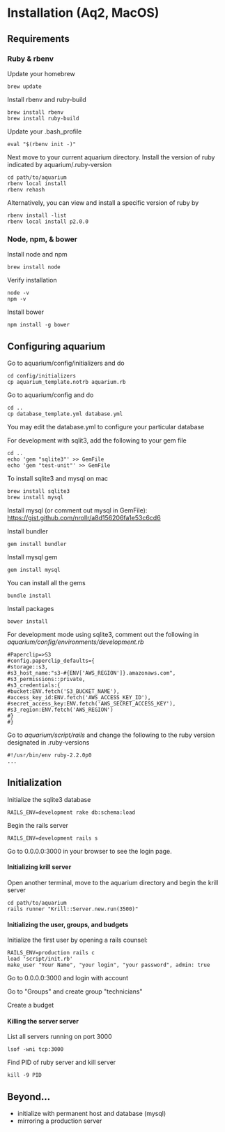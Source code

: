 Installation (Aq2, MacOS)
============

Requirements
---
### Ruby & rbenv
Update your homebrew

    brew update
    
Install rbenv and ruby-build

    brew install rbenv
    brew install ruby-build
    
Update your .bash_profile

    eval "$(rbenv init -)"

Next move to your current aquarium directory. Install the version of ruby indicated by aquarium/.ruby-version

    cd path/to/aquarium
    rbenv local install
    rbenv rehash

Alternatively, you can view and install a specific version of ruby by

    rbenv install -list
    rbenv local install p2.0.0

### Node, npm, & bower
Install node and npm

    brew install node
    
Verify installation

    node -v
    npm -v
    
Install bower

    npm install -g bower

Configuring aquarium
---

Go to aquarium/config/initializers and do

	cd config/initializers
	cp aquarium_template.notrb aquarium.rb
	
Go to aquarium/config and do

	cd ..
	cp database_template.yml database.yml

You may edit the database.yml to configure your particular database

For development with sqlit3, add the following to your gem file

    cd ..
    echo 'gem "sqlite3"' >> GemFile
    echo 'gem "test-unit"' >> GemFile

To install sqlite3 and mysql on mac

    brew install sqlite3
    brew install mysql

Install mysql (or comment out mysql in GemFile): https://gist.github.com/nrollr/a8d156206fa1e53c6cd6

Install bundler

    gem install bundler

Install mysql gem

    gem install mysql

You can install all the gems

	bundle install

Install packages

    bower install

For development mode using sqlite3, comment out the following in _aquarium/config/environments/development.rb_

    #Paperclip=>S3
    #config.paperclip_defaults={
    #storage::s3,
    #s3_host_name:"s3-#{ENV['AWS_REGION']}.amazonaws.com",
    #s3_permissions::private,
    #s3_credentials:{
    #bucket:ENV.fetch('S3_BUCKET_NAME'),
    #access_key_id:ENV.fetch('AWS_ACCESS_KEY_ID'),
    #secret_access_key:ENV.fetch('AWS_SECRET_ACCESS_KEY'),
    #s3_region:ENV.fetch('AWS_REGION')
    #}
    #}
    
Go to _aquarium/script/rails_ and change the following to the ruby version designated in .ruby-versions

    #!/usr/bin/env ruby-2.2.0p0
    ...


Initialization
---
Initialize the sqlite3 database

    RAILS_ENV=development rake db:schema:load

Begin the rails server

    RAILS_ENV=development rails s

Go to 0.0.0.0:3000 in your browser to see the login page.

#### Initializing krill server

Open another terminal, move to the aquarium directory and begin the krill server
    
    cd path/to/aquarium
    rails runner "Krill::Server.new.run(3500)"

#### Initializing the user, groups, and budgets

Initialize the first user by opening a rails counsel:

    RAILS_ENV=production rails c
    load 'script/init.rb'
    make_user "Your Name", "your login", "your password", admin: true

Go to 0.0.0.0:3000 and login with account

Go to "Groups" and create group "technicians"

Create a budget


#### Killing the server server

List all servers running on port 3000

    lsof -wni tcp:3000
    
Find PID of ruby server and kill server

    kill -9 PID

Beyond...
---

* initialize with permanent host and database (mysql)
* mirroring a production server
